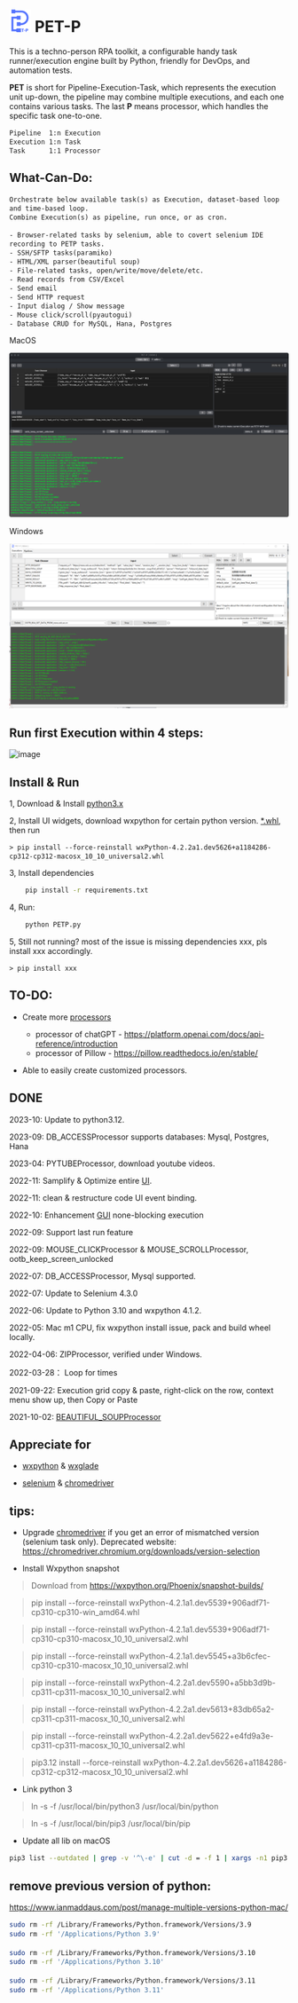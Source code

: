 # ![image](./image/petp_small.png) PET-P

This is a techno-person RPA toolkit, a configurable handy task runner/execution engine built by Python, friendly for
DevOps, and automation tests.

**PET** is short for Pipeline-Execution-Task, which represents the execution unit up-down, the pipeline may combine multiple
executions,
and each one contains various tasks. The last **P** means processor, which handles the specific task one-to-one.

    Pipeline  1:n Execution
    Execution 1:n Task
    Task      1:1 Processor

## What-Can-Do:

    Orchestrate below available task(s) as Execution, dataset-based loop and time-based loop. 
    Combine Execution(s) as pipeline, run once, or as cron.

    - Browser-related tasks by selenium, able to covert selenium IDE recording to PETP tasks.
    - SSH/SFTP tasks(paramiko)
    - HTML/XML parser(beautiful soup)
    - File-related tasks, open/write/move/delete/etc.
    - Read records from CSV/Excel
    - Send email
    - Send HTTP request
    - Input dialog / Show message
    - Mouse click/scroll(pyautogui)
    - Database CRUD for MySQL, Hana, Postgres

MacOS

![image](https://raw.githubusercontent.com/lorisunjunbin/petp/master/image/PETP_overview.png)

Windows

![image](https://raw.githubusercontent.com/lorisunjunbin/petp/master/image/PETP_overview_windows.png)

## Run first Execution within 4 steps:

![image](https://raw.githubusercontent.com/lorisunjunbin/petp/master/image/user_manual.png)

## Install & Run

1, Download & Install [python3.x](https://www.python.org/downloads/)

2, Install UI widgets, download wxpython for certain python version. [*.whl](https://wxpython.org/Phoenix/snapshot-builds/), then run

    > pip install --force-reinstall wxPython-4.2.2a1.dev5626+a1184286-cp312-cp312-macosx_10_10_universal2.whl
3, Install dependencies
```bash
    pip install -r requirements.txt
```

4, Run:
```bash
    python PETP.py
```

5, Still not running? most of the issue is missing dependencies xxx, pls install xxx accordingly.

    > pip install xxx

## TO-DO:

- Create more [processors](./core/processors)
    - processor of chatGPT - https://platform.openai.com/docs/api-reference/introduction
    - processor of Pillow - https://pillow.readthedocs.io/en/stable/

- Able to easily create customized processors.


## DONE

2023-10: Update to python3.12.

2023-09: DB_ACCESSProcessor supports databases: Mysql, Postgres, Hana

2023-04: PYTUBEProcessor, download youtube videos.

2022-11: Samplify & Optimize entire [UI](./mvp/view).

2022-11: clean & restructure code UI event binding.

2022-10: Enhancement [GUI](./mvp) none-blocking execution

2022-09: Support last run feature

2022-09: MOUSE_CLICKProcessor & MOUSE_SCROLLProcessor, ootb_keep_screen_unlocked

2022-07: DB_ACCESSProcessor, Mysql supported.

2022-07: Update to Selenium 4.3.0

2022-06: Update to Python 3.10 and wxpython 4.1.2.

2022-05: Mac m1 CPU, fix wxpython install issue, pack and build wheel locally.

2022-04-06: ZIPProcessor, verified under Windows.

2022-03-28： Loop for times

2021-09-22: Execution grid copy & paste, right-click on the row, context menu show up, then Copy or Paste

2021-10-02: [BEAUTIFUL_SOUPProcessor](./core/processors/BEAUTIFUL_SOUPProcessor.py)

## Appreciate for

- [wxpython](https://www.wxpython.org/) & [wxglade](https://wxglade.sourceforge.net/)

- [selenium](https://selenium-python.readthedocs.io/) & [chromedriver](https://chromedriver.chromium.org/downloads)

## tips:

- Upgrade [chromedriver](https://googlechromelabs.github.io/chrome-for-testing/) if you get an error of mismatched version (selenium task
  only).  Deprecated website: https://chromedriver.chromium.org/downloads/version-selection

- Install Wxpython snapshot

> Download from https://wxpython.org/Phoenix/snapshot-builds/

> pip install --force-reinstall wxPython-4.2.1a1.dev5539+906adf71-cp310-cp310-win_amd64.whl

> pip install --force-reinstall wxPython-4.2.1a1.dev5539+906adf71-cp310-cp310-macosx_10_10_universal2.whl

> pip install --force-reinstall wxPython-4.2.1a1.dev5545+a3b6cfec-cp310-cp310-macosx_10_10_universal2.whl

> pip install --force-reinstall wxPython-4.2.2a1.dev5590+a5bb3d9b-cp311-cp311-macosx_10_10_universal2.whl

> pip install --force-reinstall wxPython-4.2.2a1.dev5613+83db65a2-cp311-cp311-macosx_10_10_universal2.whl

> pip install --force-reinstall wxPython-4.2.2a1.dev5622+e4fd9a3e-cp311-cp311-macosx_10_10_universal2.whl

> pip3.12 install --force-reinstall wxPython-4.2.2a1.dev5626+a1184286-cp312-cp312-macosx_10_10_universal2.whl
 
- Link python 3

> ln -s -f /usr/local/bin/python3 /usr/local/bin/python

> ln -s -f /usr/local/bin/pip3 /usr/local/bin/pip

- Update all lib on macOS

``` bash 
pip3 list --outdated | grep -v '^\-e' | cut -d = -f 1 | xargs -n1 pip3 install -U
```  
  
## remove previous version of python:
https://www.ianmaddaus.com/post/manage-multiple-versions-python-mac/

``` bash
sudo rm -rf /Library/Frameworks/Python.framework/Versions/3.9
sudo rm -rf '/Applications/Python 3.9'

sudo rm -rf /Library/Frameworks/Python.framework/Versions/3.10
sudo rm -rf '/Applications/Python 3.10'

sudo rm -rf /Library/Frameworks/Python.framework/Versions/3.11
sudo rm -rf '/Applications/Python 3.11'
```